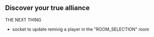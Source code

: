 ## Discover your true alliance

THE NEXT THING
- socket to update remivig a player in the "ROOM_SELECTION" room